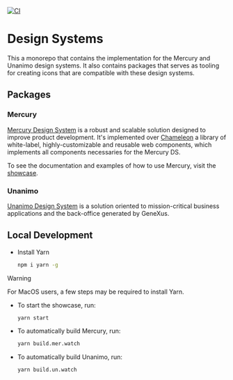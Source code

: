 [![CI](https://github.com/genexuslabs/design-systems/actions/workflows/node.js.yml/badge.svg)](https://github.com/genexuslabs/design-systems/actions/workflows/node.js.yml)

# Design Systems

This a monorepo that contains the implementation for the Mercury and Unanimo design systems. It also contains packages that serves as tooling for creating icons that are compatible with these design systems.

## Packages

### Mercury

[Mercury Design System](/packages/mercury/README.md) is a robust and scalable solution designed to improve product development. It's implemented over [Chameleon](https://github.com/genexuslabs/chameleon-controls-library) a library of white-label, highly-customizable and reusable web components, which implements all components necessaries for the Mercury DS.

To see the documentation and examples of how to use Mercury, visit the [showcase](https://mercury-showcase.genexus.com).

### Unanimo

[Unanimo Design System](/packages/unanimo/README.md) is a solution oriented to mission-critical business applications and the back-office generated by GeneXus.

## Local Development

- Install Yarn

  ```bash
  npm i yarn -g
  ```

> [!WARNING]
> For MacOS users, a few steps may be required to install Yarn.

- To start the showcase, run:

  ```bash
  yarn start
  ```

- To automatically build Mercury, run:

  ```bash
  yarn build.mer.watch
  ```

- To automatically build Unanimo, run:

  ```bash
  yarn build.un.watch
  ```
